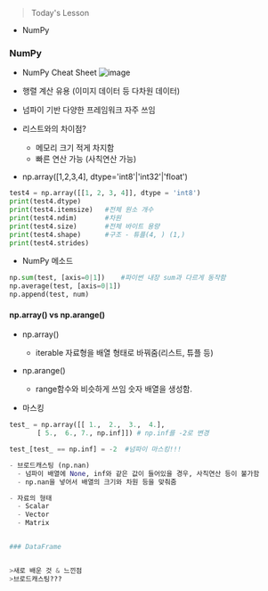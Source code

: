 >Today's Lesson
- NumPy

### NumPy
- NumPy Cheat Sheet
![image](https://github.com/user-attachments/assets/4808e6e4-ccc1-44c9-a84c-b1199ca64ca5)

- 행렬 계산 유용 (이미지 데이터 등 다차원 데이터)
- 넘파이 기반 다양한 프레임워크 자주 쓰임

- 리스트와의 차이점?
  - 메모리 크기 적게 차지함
  - 빠른 연산 가능 (사칙연산 가능)

- np.array([1,2,3,4], dtype='int8'|'int32'|'float')

```python
test4 = np.array([[1, 2, 3, 4]], dtype = 'int8')
print(test4.dtype)
print(test4.itemsize)   #전체 원소 개수
print(test4.ndim)       #차원
print(test4.size)       #전체 바이트 용량
print(test4.shape)      #구조 - 튜플(4, ) (1,)
print(test4.strides)
```

- NumPy 메소드
```python
np.sum(test, [axis=0|1])    #파이썬 내장 sum과 다르게 동작함
np.average(test, [axis=0|1])
np.append(test, num)
```
#### np.array() vs np.arange()
- np.array()
  - iterable 자료형을 배열 형태로 바꿔줌(리스트, 튜플 등)

- np.arange()
  - range함수와 비슷하게 쓰임 숫자 배열을 생성함.

- 마스킹
```python
test_ = np.array([[ 1.,  2.,  3.,  4.],
       [ 5.,  6., 7., np.inf]]) # np.inf를 -2로 변경

test_[test_ == np.inf] = -2  #넘파이 마스킹!!!

- 브로드캐스팅 (np.nan)
  - 넘파이 배열에 None, inf와 같은 값이 들어있을 경우, 사칙연산 등이 불가함
  - np.nan을 넣어서 배열의 크기와 차원 등을 맞춰줌

- 자료의 형태
  - Scalar
  - Vector
  - Matrix


### DataFrame


>새로 배운 것 & 느낀점
>브로드캐스팅???

